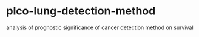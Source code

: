 # plco-lung-detection-method
analysis of prognostic significance of cancer detection method on survival
